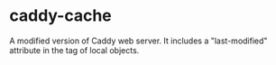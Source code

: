 # caddy-cache
A modified version of Caddy web server.
It includes a "last-modified" attribute in the tag of local objects.
